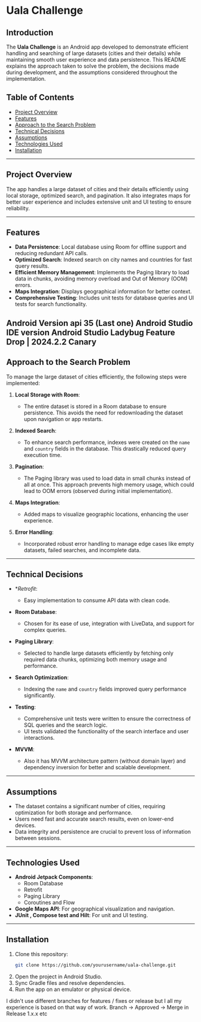 # Uala Challenge

## Introduction

The **Uala Challenge** is an Android app developed to demonstrate efficient handling and searching of large datasets (cities and their details) while maintaining smooth user experience and data persistence. This README explains the approach taken to solve the problem, the decisions made during development, and the assumptions considered throughout the implementation.

## Table of Contents

- [Project Overview](#project-overview)
- [Features](#features)
- [Approach to the Search Problem](#approach-to-the-search-problem)
- [Technical Decisions](#technical-decisions)
- [Assumptions](#assumptions)
- [Technologies Used](#technologies-used)
- [Installation](#installation)
  
---

## Project Overview

The app handles a large dataset of cities and their details efficiently using local storage, optimized search, and pagination. It also integrates maps for better user experience and includes extensive unit and UI testing to ensure reliability.

---

## Features

- **Data Persistence**: Local database using Room for offline support and reducing redundant API calls.
- **Optimized Search**: Indexed search on city names and countries for fast query results.
- **Efficient Memory Management**: Implements the Paging library to load data in chunks, avoiding memory overload and Out of Memory (OOM) errors.
- **Maps Integration**: Displays geographical information for better context.
- **Comprehensive Testing**: Includes unit tests for database queries and UI tests for search functionality.

Android Version api 35 (Last one) Android Studio IDE version Android Studio Ladybug Feature Drop | 2024.2.2 Canary 
---

## Approach to the Search Problem

To manage the large dataset of cities efficiently, the following steps were implemented:

1. **Local Storage with Room**:
   - The entire dataset is stored in a Room database to ensure persistence. This avoids the need for redownloading the dataset upon navigation or app restarts.

2. **Indexed Search**:
   - To enhance search performance, indexes were created on the `name` and `country` fields in the database. This drastically reduced query execution time.

3. **Pagination**:
   - The Paging library was used to load data in small chunks instead of all at once. This approach prevents high memory usage, which could lead to OOM errors (observed during initial implementation).

4. **Maps Integration**:
   - Added maps to visualize geographic locations, enhancing the user experience.

5. **Error Handling**:
   - Incorporated robust error handling to manage edge cases like empty datasets, failed searches, and incomplete data.

---

## Technical Decisions

- **Retrofit*:
  - Easy implementation to consume API data with clean code. 

- **Room Database**:
  - Chosen for its ease of use, integration with LiveData, and support for complex queries.
  
- **Paging Library**:
  - Selected to handle large datasets efficiently by fetching only required data chunks, optimizing both memory usage and performance.

- **Search Optimization**:
  - Indexing the `name` and `country` fields improved query performance significantly.

- **Testing**:
  - Comprehensive unit tests were written to ensure the correctness of SQL queries and the search logic.
  - UI tests validated the functionality of the search interface and user interactions.
 
- **MVVM**:
  - Also it has MVVM architecture pattern (without domain layer) and dependency inversion for better and scalable development.

---

## Assumptions

- The dataset contains a significant number of cities, requiring optimization for both storage and performance.
- Users need fast and accurate search results, even on lower-end devices.
- Data integrity and persistence are crucial to prevent loss of information between sessions.

---

## Technologies Used

- **Android Jetpack Components**:
  - Room Database
  - Retrofit 
  - Paging Library
  - Coroutines and Flow
- **Google Maps API**: For geographical visualization and navigation.
- **JUnit , Compose test and Hilt**: For unit and UI testing.

---

## Installation

1. Clone this repository:
   ```bash
   git clone https://github.com/yourusername/uala-challenge.git

2. Open the project in Android Studio.
3. Sync Gradle files and resolve dependencies.
4. Run the app on an emulator or physical device.

I didn't use different branches for features / fixes or release but I all my experience is based on that way of work. Branch -> Approved -> Merge in Release 1.x.x etc
